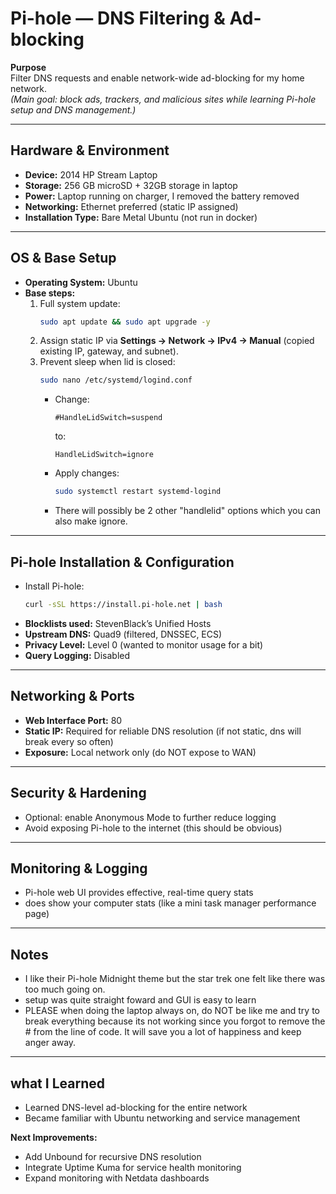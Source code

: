 
# Pi-hole — DNS Filtering & Ad-blocking

**Purpose**  
Filter DNS requests and enable network-wide ad-blocking for my home network.  
*(Main goal: block ads, trackers, and malicious sites while learning Pi-hole setup and DNS management.)*

---

## Hardware & Environment
- **Device:** 2014 HP Stream Laptop  
- **Storage:** 256 GB microSD + 32GB storage in laptop 
- **Power:** Laptop running on charger, I removed the battery removed  
- **Networking:** Ethernet preferred (static IP assigned)  
- **Installation Type:** Bare Metal Ubuntu (not run in docker)  

---

## OS & Base Setup
- **Operating System:** Ubuntu  
- **Base steps:**
  1. Full system update:
     ```bash
     sudo apt update && sudo apt upgrade -y
     ```
  2. Assign static IP via **Settings → Network → IPv4 → Manual** (copied existing IP, gateway, and subnet).  
  3. Prevent sleep when lid is closed:
     ```bash
     sudo nano /etc/systemd/logind.conf
     ```
     - Change:
       ```
       #HandleLidSwitch=suspend
       ```
       to:
       ```
       HandleLidSwitch=ignore
       ```
     - Apply changes:
       ```bash
       sudo systemctl restart systemd-logind
       ```
     - There will possibly be 2 other "handlelid" options which you can also make ignore.
---

## Pi-hole Installation & Configuration
- Install Pi-hole:
  ```bash
  curl -sSL https://install.pi-hole.net | bash
- **Blocklists used:** StevenBlack’s Unified Hosts  
- **Upstream DNS:** Quad9 (filtered, DNSSEC, ECS)  
- **Privacy Level:** Level 0 (wanted to monitor usage for a bit)  
- **Query Logging:** Disabled  

---

## Networking & Ports

- **Web Interface Port:** 80  
- **Static IP:** Required for reliable DNS resolution (if not static, dns will break every so often)
- **Exposure:** Local network only (do NOT expose to WAN)  

---

## Security & Hardening

- Optional: enable Anonymous Mode to further reduce logging  
- Avoid exposing Pi-hole to the internet (this should be obvious)

---

## Monitoring & Logging

- Pi-hole web UI provides effective, real-time query stats  
- does show your computer stats (like a mini task manager performance page)

---

## Notes

- I like their Pi-hole Midnight theme but the star trek one felt like there was too much going on.
- setup was quite straight foward and GUI is easy to learn
- PLEASE when doing the laptop always on, do NOT be like me and try to break everything because its not working since you forgot to remove the # from the line of code. It will save you a lot of happiness and keep anger away.
---

## what I Learned

- Learned DNS-level ad-blocking for the entire network  
- Became familiar with Ubuntu networking and service management  

**Next Improvements:**
- Add Unbound for recursive DNS resolution  
- Integrate Uptime Kuma for service health monitoring  
- Expand monitoring with Netdata dashboards


  
